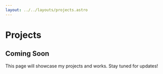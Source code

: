 ```yaml
---
layout: ../../layouts/projects.astro
---
```


# Projects

## Coming Soon

This page will showcase my projects and works. Stay tuned for updates!
